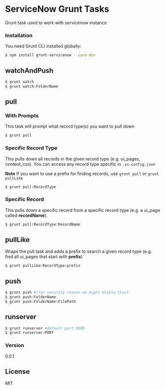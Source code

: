 # ServiceNow Grunt Tasks
Grunt task used to work with servicenow instance 

### Installation

You need Grunt CLI installed globally:
```sh
$ npm install grunt-servicenow --save-dev
```
## watchAndPush
```sh
$ grunt watch
$ grunt watch:FolderName
```
## pull

### With Prompts
This task will prompt what record type(s) you want to pull down
```sh
$ grunt pull 
```

### Specific Record Type
This pulls down all records in the given record type (e.g. ui_pages, content_css). You can access any record type specific in `.sn-config.json`

**Note** If you want to use a prefix for finding records, use `grunt pull` or `grunt pullLike`

```sh
$ grunt pull:RecordType
```

### Specific Record
This pulls down a specific record from a specific record type (e.g. a ui\_page called __recordName__).

```sh
$ grunt pull:RecordType:RecordName
```

## pullLike
Wraps the pull task and adds a prefix to search a given record type (e.g. find all ui\_pages that start with __prefix__)

```sh
$ grunt pullLike:RecordType:prefix
```

## push
```sh
$ grunt push #(for security reason we might disble this)
$ grunt push:FolderName
$ grunt push:FolderName:FilePath
```
## runserver
```sh
$ grunt runserver #default port 3000
$ grunt runserver:PORT
```
### Version
0.0.1

License
----

MIT


